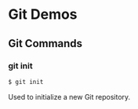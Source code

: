 # Git Demos

## Git Commands

### git init

```bash
$ git init
```

Used to initialize a new Git repository.
